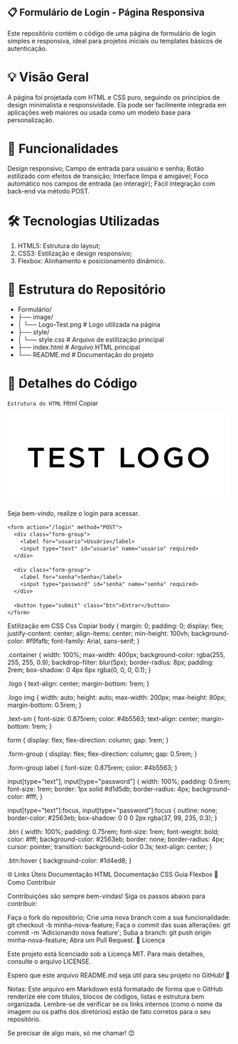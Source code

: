 ## 📋 Formulário de Login - Página Responsiva

Este repositório contém o código de uma página de formulário de login simples e responsiva, ideal para projetos iniciais ou templates básicos de autenticação.

# 💡 Visão Geral

A página foi projetada com HTML e CSS puro, seguindo os princípios de design minimalista e responsividade. Ela pode ser facilmente integrada em aplicações web maiores ou usada como um modelo base para personalização.

# 🚀 Funcionalidades
Design responsivo;
Campo de entrada para usuário e senha;
Botão estilizado com efeitos de transição;
Interface limpa e amigável;
Foco automático nos campos de entrada (ao interagir);
Fácil integração com back-end via método POST.

# 🛠️ Tecnologias Utilizadas
1. HTML5: Estrutura do layout;
2. CSS3: Estilização e design responsivo;
3. Flexbox: Alinhamento e posicionamento dinâmico.

# 📁 Estrutura do Repositório
- Formulário/
- ├── image/
- │ └── Logo-Test.png # Logo utilizada na página
- ├── style/
- │ └── style.css # Arquivo de estilização principal
- ├── index.html # Arquivo HTML principal
- └── README.md # Documentação do projeto

# 📄 Detalhes do Código
`Estrutura do HTML`
Html
Copiar
<!DOCTYPE html>
<html lang="pt-br">
<head>
  <meta charset="UTF-8">
  <meta name="viewport" content="width=device-width, initial-scale=1.0">
  <title>Formulário</title>
  <link rel="stylesheet" href="style/style.css">
</head>
<body>
  <div class="container">
    <div class="logo">
      <img src="./image/Logo-Test.png" alt="GrupoSC Logo">
      <p class="text-sm">Seja bem-vindo, realize o login para acessar.</p>
    </div>

    <form action="/login" method="POST">
      <div class="form-group">
        <label for="usuario">Usuário</label>
        <input type="text" id="usuario" name="usuario" required>
      </div>

      <div class="form-group">
        <label for="senha">Senha</label>
        <input type="password" id="senha" name="senha" required>
      </div>

      <button type="submit" class="btn">Entrar</button>
    </form>
  </div>
</body>
</html>

Estilização em CSS
Css
Copiar
body {
  margin: 0;
  padding: 0;
  display: flex;
  justify-content: center;
  align-items: center;
  min-height: 100vh;
  background-color: #f9fafb;
  font-family: Arial, sans-serif;
}

.container {
  width: 100%;
  max-width: 400px;
  background-color: rgba(255, 255, 255, 0.9);
  backdrop-filter: blur(5px);
  border-radius: 8px;
  padding: 2rem;
  box-shadow: 0 4px 6px rgba(0, 0, 0, 0.1);
}

.logo {
  text-align: center;
  margin-bottom: 1rem;
}

.logo img {
  width: auto;
  height: auto;
  max-width: 200px;
  max-height: 80px;
  margin-bottom: 0.5rem;
}

.text-sm {
  font-size: 0.875rem;
  color: #4b5563;
  text-align: center;
  margin-bottom: 1rem;
}

form {
  display: flex;
  flex-direction: column;
  gap: 1rem;
}

.form-group {
  display: flex;
  flex-direction: column;
  gap: 0.5rem;
}

.form-group label {
  font-size: 0.875rem;
  color: #4b5563;
}

input[type="text"],
input[type="password"] {
  width: 100%;
  padding: 0.5rem;
  font-size: 1rem;
  border: 1px solid #d1d5db;
  border-radius: 4px;
  background-color: #fff;
}

input[type="text"]:focus,
input[type="password"]:focus {
  outline: none;
  border-color: #2563eb;
  box-shadow: 0 0 0 2px rgba(37, 99, 235, 0.3);
}

.btn {
  width: 100%;
  padding: 0.75rem;
  font-size: 1rem;
  font-weight: bold;
  color: #fff;
  background-color: #2563eb;
  border: none;
  border-radius: 4px;
  cursor: pointer;
  transition: background-color 0.3s;
  text-align: center;
}

.btn:hover {
  background-color: #1d4ed8;
}

🌐 Links Úteis
Documentação HTML
Documentação CSS
Guia Flexbox
🤝 Como Contribuir

Contribuições são sempre bem-vindas! Siga os passos abaixo para contribuir:

Faça o fork do repositório;
Crie uma nova branch com a sua funcionalidade: git checkout -b minha-nova-feature;
Faça o commit das suas alterações: git commit -m 'Adicionando nova feature';
Suba a branch: git push origin minha-nova-feature;
Abra um Pull Request.
📝 Licença

Este projeto está licenciado sob a Licença MIT. Para mais detalhes, consulte o arquivo LICENSE.

Espero que este arquivo README.md seja útil para seu projeto no GitHub! 🚀

Notas:
Este arquivo em Markdown está formatado de forma que o GitHub renderize ele com títulos, blocos de códigos, listas e estrutura bem organizada.
Lembre-se de verificar se os links internos (como o nome da imagem ou os paths dos diretórios) estão de fato corretos para o seu repositório.

Se precisar de algo mais, só me chamar! 😊
